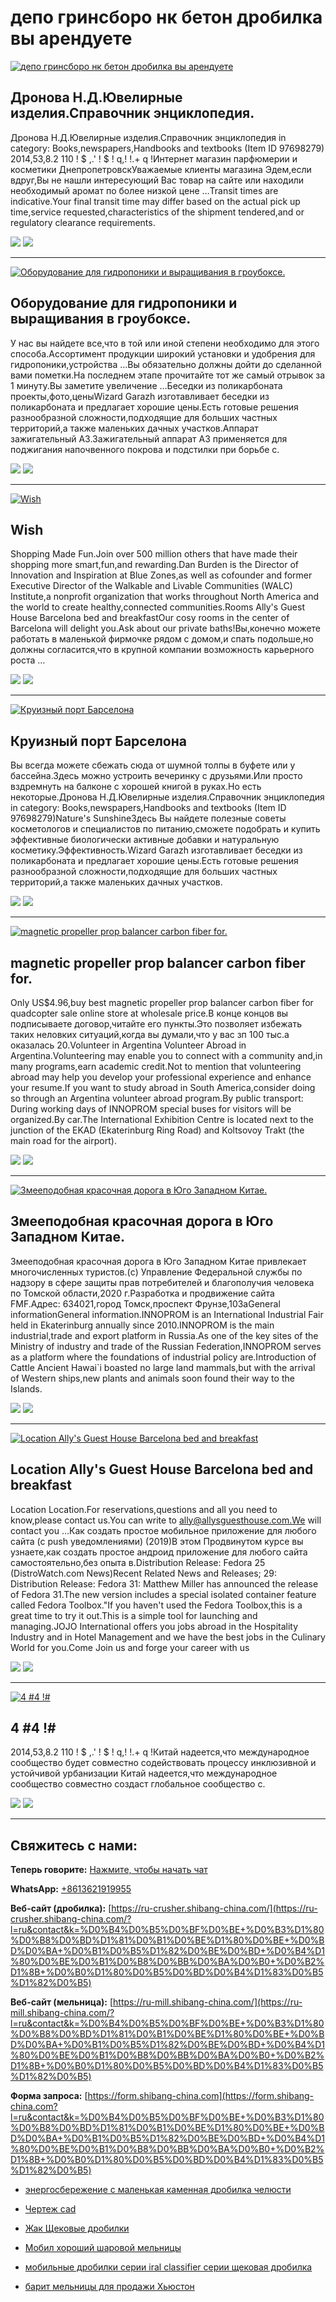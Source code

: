 # депо гринсборо нк бетон дробилка вы арендуете

<a href="https://swt.shibang-china.com/?l=ru&img&k=%D0%B4%D0%B5%D0%BF%D0%BE+%D0%B3%D1%80%D0%B8%D0%BD%D1%81%D0%B1%D0%BE%D1%80%D0%BE+%D0%BD%D0%BA+%D0%B1%D0%B5%D1%82%D0%BE%D0%BD+%D0%B4%D1%80%D0%BE%D0%B1%D0%B8%D0%BB%D0%BA%D0%B0+%D0%B2%D1%8B+%D0%B0%D1%80%D0%B5%D0%BD%D0%B4%D1%83%D0%B5%D1%82%D0%B5" target="_blank">![депо гринсборо нк бетон дробилка вы арендуете](http://static.shibang-china.com/all-800x300/1492.jpg)</a>

## Дронова Н.Д.Ювелирные изделия.Справочник энциклопедия.
Дронова Н.Д.Ювелирные изделия.Справочник энциклопедия in category: Books,newspapers,Handbooks and textbooks (Item ID 97698279) 2014,53,8.2 110 ! $ $,$.' ! $ ! q,! !.+ q !Интернет магазин парфюмерии и косметики ДнепропетровскУважаемые клиенты магазина Эдем,если вдруг,Вы не нашли интересующий Вас товар на сайте или находили необходимый аромат по более низкой цене …Transit times are indicative.Your final transit time may differ based on the actual pick up time,service requested,characteristics of the shipment tendered,and or regulatory clearance requirements.


<a href="https://whatsapp.shibangsoft.com/WhatsApp.php" target="_blank" title="WhatsApp">![](http://static.shibang-china.com/icon/whatsapp.png)</a> <a href="https://swt.shibang-china.com/?l=ru&icon&k=%D0%B4%D0%B5%D0%BF%D0%BE+%D0%B3%D1%80%D0%B8%D0%BD%D1%81%D0%B1%D0%BE%D1%80%D0%BE+%D0%BD%D0%BA+%D0%B1%D0%B5%D1%82%D0%BE%D0%BD+%D0%B4%D1%80%D0%BE%D0%B1%D0%B8%D0%BB%D0%BA%D0%B0+%D0%B2%D1%8B+%D0%B0%D1%80%D0%B5%D0%BD%D0%B4%D1%83%D0%B5%D1%82%D0%B5" target="_blank">![](http://static.shibang-china.com/icon/chat-ru.png)</a>

---

<a href="https://swt.shibang-china.com/?l=ru&img&k=%D0%B4%D0%B5%D0%BF%D0%BE+%D0%B3%D1%80%D0%B8%D0%BD%D1%81%D0%B1%D0%BE%D1%80%D0%BE+%D0%BD%D0%BA+%D0%B1%D0%B5%D1%82%D0%BE%D0%BD+%D0%B4%D1%80%D0%BE%D0%B1%D0%B8%D0%BB%D0%BA%D0%B0+%D0%B2%D1%8B+%D0%B0%D1%80%D0%B5%D0%BD%D0%B4%D1%83%D0%B5%D1%82%D0%B5" target="_blank">![Оборудование для гидропоники и выращивания в гроубоксе.](http://static.shibang-china.com/all-800x300/1399.jpg)</a>

## Оборудование для гидропоники и выращивания в гроубоксе.
У нас вы найдете все,что в той или иной степени необходимо для этого способа.Ассортимент продукции широкий установки и удобрения для гидропоники,устройства …Вы обязательно должны дойти до сделанной вами пометки.На последнем этапе прочитайте тот же самый отрывок за 1 минуту.Вы заметите увеличение …Беседки из поликарбоната проекты,фото,ценыWizard Garazh изготавливает беседки из поликарбоната и предлагает хорошие цены.Есть готовые решения разнообразной сложности,подходящие для больших частных территорий,а также маленьких дачных участков.Аппарат зажигательный АЗ.Зажигательный аппарат АЗ применяется для поджигания напочвенного покрова и подстилки при борьбе с.


<a href="https://whatsapp.shibangsoft.com/WhatsApp.php" target="_blank" title="WhatsApp">![](http://static.shibang-china.com/icon/whatsapp.png)</a> <a href="https://swt.shibang-china.com/?l=ru&icon&k=%D0%B4%D0%B5%D0%BF%D0%BE+%D0%B3%D1%80%D0%B8%D0%BD%D1%81%D0%B1%D0%BE%D1%80%D0%BE+%D0%BD%D0%BA+%D0%B1%D0%B5%D1%82%D0%BE%D0%BD+%D0%B4%D1%80%D0%BE%D0%B1%D0%B8%D0%BB%D0%BA%D0%B0+%D0%B2%D1%8B+%D0%B0%D1%80%D0%B5%D0%BD%D0%B4%D1%83%D0%B5%D1%82%D0%B5" target="_blank">![](http://static.shibang-china.com/icon/chat-ru.png)</a>

---

<a href="https://swt.shibang-china.com/?l=ru&img&k=%D0%B4%D0%B5%D0%BF%D0%BE+%D0%B3%D1%80%D0%B8%D0%BD%D1%81%D0%B1%D0%BE%D1%80%D0%BE+%D0%BD%D0%BA+%D0%B1%D0%B5%D1%82%D0%BE%D0%BD+%D0%B4%D1%80%D0%BE%D0%B1%D0%B8%D0%BB%D0%BA%D0%B0+%D0%B2%D1%8B+%D0%B0%D1%80%D0%B5%D0%BD%D0%B4%D1%83%D0%B5%D1%82%D0%B5" target="_blank">![Wish](http://static.shibang-china.com/all-800x300/1300.jpg)</a>

## Wish
Shopping Made Fun.Join over 500 million others that have made their shopping more smart,fun,and rewarding.Dan Burden is the Director of Innovation and Inspiration at Blue Zones,as well as cofounder and former Executive Director of the Walkable and Livable Communities (WALC) Institute,a nonprofit organization that works throughout North America and the world to create healthy,connected communities.Rooms Ally's Guest House Barcelona bed and breakfastOur cosy rooms in the center of Barcelona will delight you.Ask about our private baths!Вы,конечно можете работать в маленькой фирмочке рядом с домом,и спать подольше,но должны согласится,что в крупной компании возможность карьерного роста …


<a href="https://whatsapp.shibangsoft.com/WhatsApp.php" target="_blank" title="WhatsApp">![](http://static.shibang-china.com/icon/whatsapp.png)</a> <a href="https://swt.shibang-china.com/?l=ru&icon&k=%D0%B4%D0%B5%D0%BF%D0%BE+%D0%B3%D1%80%D0%B8%D0%BD%D1%81%D0%B1%D0%BE%D1%80%D0%BE+%D0%BD%D0%BA+%D0%B1%D0%B5%D1%82%D0%BE%D0%BD+%D0%B4%D1%80%D0%BE%D0%B1%D0%B8%D0%BB%D0%BA%D0%B0+%D0%B2%D1%8B+%D0%B0%D1%80%D0%B5%D0%BD%D0%B4%D1%83%D0%B5%D1%82%D0%B5" target="_blank">![](http://static.shibang-china.com/icon/chat-ru.png)</a>

---

<a href="https://swt.shibang-china.com/?l=ru&img&k=%D0%B4%D0%B5%D0%BF%D0%BE+%D0%B3%D1%80%D0%B8%D0%BD%D1%81%D0%B1%D0%BE%D1%80%D0%BE+%D0%BD%D0%BA+%D0%B1%D0%B5%D1%82%D0%BE%D0%BD+%D0%B4%D1%80%D0%BE%D0%B1%D0%B8%D0%BB%D0%BA%D0%B0+%D0%B2%D1%8B+%D0%B0%D1%80%D0%B5%D0%BD%D0%B4%D1%83%D0%B5%D1%82%D0%B5" target="_blank">![Круизный порт Барселона](http://static.shibang-china.com/all-800x300/546.jpg)</a>

## Круизный порт Барселона
Вы всегда можете сбежать сюда от шумной толпы в буфете или у бассейна.Здесь можно устроить вечеринку с друзьями.Или просто вздремнуть на балконе с хорошей книгой в руках.Но есть некоторые.Дронова Н.Д.Ювелирные изделия.Справочник энциклопедия in category: Books,newspapers,Handbooks and textbooks (Item ID 97698279)Nature's SunshineЗдесь Вы найдете полезные советы косметологов и специалистов по питанию,сможете подобрать и купить эффективные биологически активные добавки и натуральную косметику.Эффективность.Wizard Garazh изготавливает беседки из поликарбоната и предлагает хорошие цены.Есть готовые решения разнообразной сложности,подходящие для больших частных территорий,а также маленьких дачных участков.


<a href="https://whatsapp.shibangsoft.com/WhatsApp.php" target="_blank" title="WhatsApp">![](http://static.shibang-china.com/icon/whatsapp.png)</a> <a href="https://swt.shibang-china.com/?l=ru&icon&k=%D0%B4%D0%B5%D0%BF%D0%BE+%D0%B3%D1%80%D0%B8%D0%BD%D1%81%D0%B1%D0%BE%D1%80%D0%BE+%D0%BD%D0%BA+%D0%B1%D0%B5%D1%82%D0%BE%D0%BD+%D0%B4%D1%80%D0%BE%D0%B1%D0%B8%D0%BB%D0%BA%D0%B0+%D0%B2%D1%8B+%D0%B0%D1%80%D0%B5%D0%BD%D0%B4%D1%83%D0%B5%D1%82%D0%B5" target="_blank">![](http://static.shibang-china.com/icon/chat-ru.png)</a>

---

<a href="https://swt.shibang-china.com/?l=ru&img&k=%D0%B4%D0%B5%D0%BF%D0%BE+%D0%B3%D1%80%D0%B8%D0%BD%D1%81%D0%B1%D0%BE%D1%80%D0%BE+%D0%BD%D0%BA+%D0%B1%D0%B5%D1%82%D0%BE%D0%BD+%D0%B4%D1%80%D0%BE%D0%B1%D0%B8%D0%BB%D0%BA%D0%B0+%D0%B2%D1%8B+%D0%B0%D1%80%D0%B5%D0%BD%D0%B4%D1%83%D0%B5%D1%82%D0%B5" target="_blank">![magnetic propeller prop balancer carbon fiber for.](http://static.shibang-china.com/all-800x300/714.jpg)</a>

## magnetic propeller prop balancer carbon fiber for.
Only US$4.96,buy best magnetic propeller prop balancer carbon fiber for quadcopter sale online store at wholesale price.В конце концов вы подписываете договор,читайте его пункты.Это позволяет избежать таких неловких ситуаций,когда вы думали,что у вас зп 100 тыс.а оказалась 20.Volunteer in Argentina Volunteer Abroad in Argentina.Volunteering may enable you to connect with a community and,in many programs,earn academic credit.Not to mention that volunteering abroad may help you develop your professional experience and enhance your resume.If you want to study abroad in South America,consider doing so through an Argentina volunteer abroad program.By public transport: During working days of INNOPROM special buses for visitors will be organized.By car.The International Exhibition Centre is located next to the junction of the EKAD (Ekaterinburg Ring Road) and Koltsovoy Trakt (the main road for the airport).


<a href="https://whatsapp.shibangsoft.com/WhatsApp.php" target="_blank" title="WhatsApp">![](http://static.shibang-china.com/icon/whatsapp.png)</a> <a href="https://swt.shibang-china.com/?l=ru&icon&k=%D0%B4%D0%B5%D0%BF%D0%BE+%D0%B3%D1%80%D0%B8%D0%BD%D1%81%D0%B1%D0%BE%D1%80%D0%BE+%D0%BD%D0%BA+%D0%B1%D0%B5%D1%82%D0%BE%D0%BD+%D0%B4%D1%80%D0%BE%D0%B1%D0%B8%D0%BB%D0%BA%D0%B0+%D0%B2%D1%8B+%D0%B0%D1%80%D0%B5%D0%BD%D0%B4%D1%83%D0%B5%D1%82%D0%B5" target="_blank">![](http://static.shibang-china.com/icon/chat-ru.png)</a>

---

<a href="https://swt.shibang-china.com/?l=ru&img&k=%D0%B4%D0%B5%D0%BF%D0%BE+%D0%B3%D1%80%D0%B8%D0%BD%D1%81%D0%B1%D0%BE%D1%80%D0%BE+%D0%BD%D0%BA+%D0%B1%D0%B5%D1%82%D0%BE%D0%BD+%D0%B4%D1%80%D0%BE%D0%B1%D0%B8%D0%BB%D0%BA%D0%B0+%D0%B2%D1%8B+%D0%B0%D1%80%D0%B5%D0%BD%D0%B4%D1%83%D0%B5%D1%82%D0%B5" target="_blank">![Змееподобная красочная дорога в Юго Западном Китае.](http://static.shibang-china.com/all-800x300/1314.jpg)</a>

## Змееподобная красочная дорога в Юго Западном Китае.
Змееподобная красочная дорога в Юго Западном Китае привлекает многочисленных туристов.(c) Управление Федеральной службы по надзору в сфере защиты прав потребителей и благополучия человека по Томской области,2020 г.Разработка и продвижение сайта FMF.Адрес: 634021,город Томск,проспект Фрунзе,103аGeneral informationGeneral information.INNOPROM is an International Industrial Fair held in Ekaterinburg annually since 2010.INNOPROM is the main industrial,trade and export platform in Russia.As one of the key sites of the Ministry of industry and trade of the Russian Federation,INNOPROM serves as a platform where the foundations of industrial policy are.Introduction of Cattle Ancient Hawai`i boasted no large land mammals,but with the arrival of Western ships,new plants and animals soon found their way to the Islands.


<a href="https://whatsapp.shibangsoft.com/WhatsApp.php" target="_blank" title="WhatsApp">![](http://static.shibang-china.com/icon/whatsapp.png)</a> <a href="https://swt.shibang-china.com/?l=ru&icon&k=%D0%B4%D0%B5%D0%BF%D0%BE+%D0%B3%D1%80%D0%B8%D0%BD%D1%81%D0%B1%D0%BE%D1%80%D0%BE+%D0%BD%D0%BA+%D0%B1%D0%B5%D1%82%D0%BE%D0%BD+%D0%B4%D1%80%D0%BE%D0%B1%D0%B8%D0%BB%D0%BA%D0%B0+%D0%B2%D1%8B+%D0%B0%D1%80%D0%B5%D0%BD%D0%B4%D1%83%D0%B5%D1%82%D0%B5" target="_blank">![](http://static.shibang-china.com/icon/chat-ru.png)</a>

---

<a href="https://swt.shibang-china.com/?l=ru&img&k=%D0%B4%D0%B5%D0%BF%D0%BE+%D0%B3%D1%80%D0%B8%D0%BD%D1%81%D0%B1%D0%BE%D1%80%D0%BE+%D0%BD%D0%BA+%D0%B1%D0%B5%D1%82%D0%BE%D0%BD+%D0%B4%D1%80%D0%BE%D0%B1%D0%B8%D0%BB%D0%BA%D0%B0+%D0%B2%D1%8B+%D0%B0%D1%80%D0%B5%D0%BD%D0%B4%D1%83%D0%B5%D1%82%D0%B5" target="_blank">![Location Ally's Guest House Barcelona bed and breakfast](http://static.shibang-china.com/all-800x300/1261.jpg)</a>

## Location Ally's Guest House Barcelona bed and breakfast
Location Location.For reservations,questions and all you need to know,please contact us.You can write to ally@allysguesthouse.com.We will contact you …Как создать простое мобильное приложение для любого сайта (с push уведомлениями) (2019)В этом Продвинутом курсе вы узнаете,как создать простое андроид приложение для любого сайта самостоятельно,без опыта в.Distribution Release: Fedora 25 (DistroWatch.com News)Recent Related News and Releases; 29: Distribution Release: Fedora 31: Matthew Miller has announced the release of Fedora 31.The new version includes a special isolated container feature called Fedora Toolbox.&quot;If you haven't used the Fedora Toolbox,this is a great time to try it out.This is a simple tool for launching and managing.JOJO International offers you jobs abroad in the Hospitality Industry and in Hotel Management and we have the best jobs in the Culinary World for you.Come Join us and forge your career with us


<a href="https://whatsapp.shibangsoft.com/WhatsApp.php" target="_blank" title="WhatsApp">![](http://static.shibang-china.com/icon/whatsapp.png)</a> <a href="https://swt.shibang-china.com/?l=ru&icon&k=%D0%B4%D0%B5%D0%BF%D0%BE+%D0%B3%D1%80%D0%B8%D0%BD%D1%81%D0%B1%D0%BE%D1%80%D0%BE+%D0%BD%D0%BA+%D0%B1%D0%B5%D1%82%D0%BE%D0%BD+%D0%B4%D1%80%D0%BE%D0%B1%D0%B8%D0%BB%D0%BA%D0%B0+%D0%B2%D1%8B+%D0%B0%D1%80%D0%B5%D0%BD%D0%B4%D1%83%D0%B5%D1%82%D0%B5" target="_blank">![](http://static.shibang-china.com/icon/chat-ru.png)</a>

---

<a href="https://swt.shibang-china.com/?l=ru&img&k=%D0%B4%D0%B5%D0%BF%D0%BE+%D0%B3%D1%80%D0%B8%D0%BD%D1%81%D0%B1%D0%BE%D1%80%D0%BE+%D0%BD%D0%BA+%D0%B1%D0%B5%D1%82%D0%BE%D0%BD+%D0%B4%D1%80%D0%BE%D0%B1%D0%B8%D0%BB%D0%BA%D0%B0+%D0%B2%D1%8B+%D0%B0%D1%80%D0%B5%D0%BD%D0%B4%D1%83%D0%B5%D1%82%D0%B5" target="_blank">![4 #4 !#](http://static.shibang-china.com/all-800x300/1358.jpg)</a>

## 4 #4 !#
2014,53,8.2 110 ! $ $,$.' ! $ ! q,! !.+ q !Китай надеется,что международное сообщество будет совместно содействовать процессу инклюзивной и устойчивой урбанизации Китай надеется,что международное сообщество совместно создаст глобальное сообщество с.

<a href="https://whatsapp.shibangsoft.com/WhatsApp.php" target="_blank" title="WhatsApp">![](http://static.shibang-china.com/icon/whatsapp.png)</a> <a href="https://swt.shibang-china.com/?l=ru&icon&k=%D0%B4%D0%B5%D0%BF%D0%BE+%D0%B3%D1%80%D0%B8%D0%BD%D1%81%D0%B1%D0%BE%D1%80%D0%BE+%D0%BD%D0%BA+%D0%B1%D0%B5%D1%82%D0%BE%D0%BD+%D0%B4%D1%80%D0%BE%D0%B1%D0%B8%D0%BB%D0%BA%D0%B0+%D0%B2%D1%8B+%D0%B0%D1%80%D0%B5%D0%BD%D0%B4%D1%83%D0%B5%D1%82%D0%B5" target="_blank">![](http://static.shibang-china.com/icon/chat-ru.png)</a>

---
## Свяжитесь с нами:

**Теперь говорите:** [Нажмите, чтобы начать чат](https://swt.shibang-china.com?l=ru&contact&k=%D0%B4%D0%B5%D0%BF%D0%BE+%D0%B3%D1%80%D0%B8%D0%BD%D1%81%D0%B1%D0%BE%D1%80%D0%BE+%D0%BD%D0%BA+%D0%B1%D0%B5%D1%82%D0%BE%D0%BD+%D0%B4%D1%80%D0%BE%D0%B1%D0%B8%D0%BB%D0%BA%D0%B0+%D0%B2%D1%8B+%D0%B0%D1%80%D0%B5%D0%BD%D0%B4%D1%83%D0%B5%D1%82%D0%B5)

**WhatsApp:**  [+8613621919955](https://whatsapp.shibangsoft.com/WhatsApp.php)

**Веб-сайт (дробилка):** [https://ru-crusher.shibang-china.com/](https://ru-crusher.shibang-china.com/?l=ru&contact&k=%D0%B4%D0%B5%D0%BF%D0%BE+%D0%B3%D1%80%D0%B8%D0%BD%D1%81%D0%B1%D0%BE%D1%80%D0%BE+%D0%BD%D0%BA+%D0%B1%D0%B5%D1%82%D0%BE%D0%BD+%D0%B4%D1%80%D0%BE%D0%B1%D0%B8%D0%BB%D0%BA%D0%B0+%D0%B2%D1%8B+%D0%B0%D1%80%D0%B5%D0%BD%D0%B4%D1%83%D0%B5%D1%82%D0%B5)

**Веб-сайт (мельница):** [https://ru-mill.shibang-china.com/](https://ru-mill.shibang-china.com/?l=ru&contact&k=%D0%B4%D0%B5%D0%BF%D0%BE+%D0%B3%D1%80%D0%B8%D0%BD%D1%81%D0%B1%D0%BE%D1%80%D0%BE+%D0%BD%D0%BA+%D0%B1%D0%B5%D1%82%D0%BE%D0%BD+%D0%B4%D1%80%D0%BE%D0%B1%D0%B8%D0%BB%D0%BA%D0%B0+%D0%B2%D1%8B+%D0%B0%D1%80%D0%B5%D0%BD%D0%B4%D1%83%D0%B5%D1%82%D0%B5)

**Форма запроса:** [https://form.shibang-china.com](https://form.shibang-china.com?l=ru&contact&k=%D0%B4%D0%B5%D0%BF%D0%BE+%D0%B3%D1%80%D0%B8%D0%BD%D1%81%D0%B1%D0%BE%D1%80%D0%BE+%D0%BD%D0%BA+%D0%B1%D0%B5%D1%82%D0%BE%D0%BD+%D0%B4%D1%80%D0%BE%D0%B1%D0%B8%D0%BB%D0%BA%D0%B0+%D0%B2%D1%8B+%D0%B0%D1%80%D0%B5%D0%BD%D0%B4%D1%83%D0%B5%D1%82%D0%B5)

* [энергосбережение c маленькая каменная дробилка челюсти](../135/%D1%8D%D0%BD%D0%B5%D1%80%D0%B3%D0%BE%D1%81%D0%B1%D0%B5%D1%80%D0%B5%D0%B6%D0%B5%D0%BD%D0%B8%D0%B5%20c%20%D0%BC%D0%B0%D0%BB%D0%B5%D0%BD%D1%8C%D0%BA%D0%B0%D1%8F%20%D0%BA%D0%B0%D0%BC%D0%B5%D0%BD%D0%BD%D0%B0%D1%8F%20%D0%B4%D1%80%D0%BE%D0%B1%D0%B8%D0%BB%D0%BA%D0%B0%20%D1%87%D0%B5%D0%BB%D1%8E%D1%81%D1%82%D0%B8.md)

* [Чертеж cad](../131/%D0%A7%D0%B5%D1%80%D1%82%D0%B5%D0%B6%20cad.md)

* [Жак Щековые дробилки](../131/%D0%96%D0%B0%D0%BA%20%D0%A9%D0%B5%D0%BA%D0%BE%D0%B2%D1%8B%D0%B5%20%D0%B4%D1%80%D0%BE%D0%B1%D0%B8%D0%BB%D0%BA%D0%B8.md)

* [Мобил хороший шаровой мельницы](../131/%D0%9C%D0%BE%D0%B1%D0%B8%D0%BB%20%D1%85%D0%BE%D1%80%D0%BE%D1%88%D0%B8%D0%B9%20%D1%88%D0%B0%D1%80%D0%BE%D0%B2%D0%BE%D0%B9%20%D0%BC%D0%B5%D0%BB%D1%8C%D0%BD%D0%B8%D1%86%D1%8B.md)

* [мобильные дробилки серии iral classifier серии щековая дробилка](../135/%D0%BC%D0%BE%D0%B1%D0%B8%D0%BB%D1%8C%D0%BD%D1%8B%D0%B5%20%D0%B4%D1%80%D0%BE%D0%B1%D0%B8%D0%BB%D0%BA%D0%B8%20%D1%81%D0%B5%D1%80%D0%B8%D0%B8%20iral%20classifier%20%D1%81%D0%B5%D1%80%D0%B8%D0%B8%20%D1%89%D0%B5%D0%BA%D0%BE%D0%B2%D0%B0%D1%8F%20%D0%B4%D1%80%D0%BE%D0%B1%D0%B8%D0%BB%D0%BA%D0%B0.md)

* [барит мельницы для продажи Хьюстон](../131/%D0%B1%D0%B0%D1%80%D0%B8%D1%82%20%D0%BC%D0%B5%D0%BB%D1%8C%D0%BD%D0%B8%D1%86%D1%8B%20%D0%B4%D0%BB%D1%8F%20%D0%BF%D1%80%D0%BE%D0%B4%D0%B0%D0%B6%D0%B8%20%D0%A5%D1%8C%D1%8E%D1%81%D1%82%D0%BE%D0%BD.md)